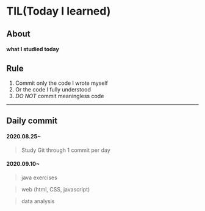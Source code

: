 # TIL(Today I learned)

## About

#### what I studied today


## Rule

1. Commit only the code I wrote myself
2. Or the code I fully understood
3. _DO NOT_ commit meaningless code

---

## Daily commit

#### 2020.08.25~

> Study Git through 1 commit per day

#### 2020.09.10~
> java exercises


> web (html, CSS, javascript)


> data analysis
